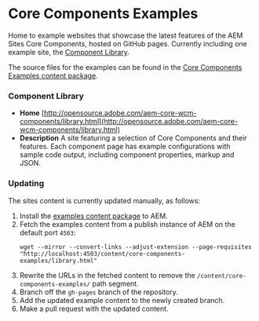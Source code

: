 # Core Components Examples

Home to example websites that showcase the latest features of the AEM Sites Core Components, hosted on GitHub pages. Currently including one example site, the [Component Library](http://opensource.adobe.com/aem-core-wcm-components/library.html).

The source files for the examples can be found in the [Core Components Examples content package](https://github.com/adobe/aem-core-wcm-components/tree/master/examples).

### Component Library

* **Home** [http://opensource.adobe.com/aem-core-wcm-components/library.html](http://opensource.adobe.com/aem-core-wcm-components/library.html)
* **Description** A site featuring a selection of Core Components and their features. Each component page has example configurations with sample code output, including component properties, markup and JSON.

### Updating

The sites content is currently updated manually, as follows:

1. Install the [examples content package](https://github.com/adobe/aem-core-wcm-components/tree/master/examples) to AEM.
1. Fetch the examples content from a publish instance of AEM on the default port `4503`:
    ```
    wget --mirror --convert-links --adjust-extension --page-requisites "http://localhost:4503/content/core-components-examples/library.html"
    ```
1. Rewrite the URLs in the fetched content to remove the `/content/core-components-examples/` path segment.
1. Branch off the `gh-pages` branch of the repository.
1. Add the updated example content to the newly created branch. 
1. Make a pull request with the updated content.

